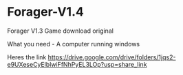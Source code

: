 # Forager-V1.4
Forager V1.3 Game download original

What you need - 
A computer running windows

Heres the link
https://drive.google.com/drive/folders/1jqs2-e9UXeseCyElblwiFfNhPyEL3LOp?usp=share_link
